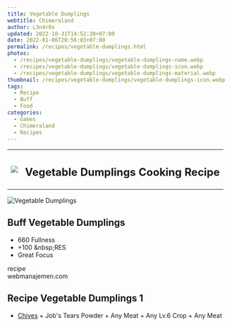 ```yaml
---
title: Vegetable Dumplings
webtitle: Chimeraland
author: L3n4r0x
updated: 2022-10-31T14:52:28+07:00
date: 2022-01-06T20:56:03+07:00
permalink: /recipes/vegetable-dumplings.html
photos:
  - /recipes/vegetable-dumplings/vegetable-dumplings-name.webp
  - /recipes/vegetable-dumplings/vegetable-dumplings-icon.webp
  - /recipes/vegetable-dumplings/vegetable-dumplings-material.webp
thumbnail: /recipes/vegetable-dumplings/vegetable-dumplings-icon.webp
tags:
  - Recipe
  - Buff
  - Food
categories:
  - Games
  - Chimeraland
  - Recipes
---
```


<section id="bootstrap-wrapper"><link rel="stylesheet" href="https://cdn.statically.io/gh/dimaslanjaka/Web-Manajemen/40ac3225/css/bootstrap-4.5-wrapper.css"/><div class="row mb-2"><div class="col-md-12 mb-2"><table class="table" id="post-info"><tbody><tr><td><img class="d-inline-block me-2" src="/chimeraland/recipes/vegetable-dumplings/vegetable-dumplings-icon.webp" width="auto" height="auto"/></td><td><h1 class="fs-5">Vegetable Dumplings Cooking Recipe</h1></td></tr></tbody></table></div></div><div class="card mb-2"><div class="row g-0"><div class="col-sm-4 position-relative mb-2"><img src="/chimeraland/recipes/vegetable-dumplings/vegetable-dumplings-material.webp" class="card-img fit-cover w-100 h-100" alt="Vegetable Dumplings" data-fancybox="true"/></div><div class="col-sm-8 mb-2"><div class="card-body"><h2 class="card-title fs-5">Buff Vegetable Dumplings</h2><div class="card-text"><ul><li>660 Fullness</li><li>+100 &amp;nbsp;RES</li><li>Great Focus</li></ul></div><span class="badge rounded-pill bg-dark">recipe</span></div><div class="card-footer text-end text-muted">webmanajemen.com</div></div></div></div><div class="row mb-2"><div class="col-12 col-lg-6 recipe-item mb-2"><div class="card"><div class="card-body"><h2 class="card-title fs-5">Recipe Vegetable Dumplings 1</h2><div class="card-text"><ul><li><a class="text-decoration-none" href="/chimeraland/materials/chives.html">Chives</a><span> + </span>Job&#x27;s Tears Powder<span> + </span>Any Meat<span> + </span>Any Lv.6 Crop<span> + </span>Any Meat</li></ul></div></div></div></div></div></section>